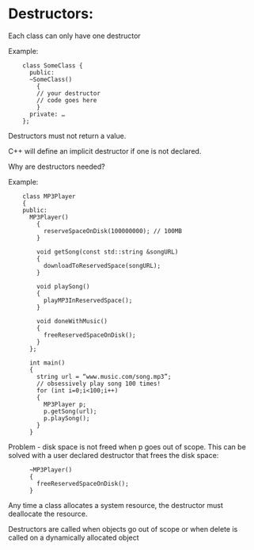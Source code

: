 # Destructors:

  Each class can only have one destructor

  Example:
```
    class SomeClass {
      public:
      ~SomeClass()
        {
        // your destructor
        // code goes here
        }
      private: …
    };
```
  Destructors must not return a value.

  C++ will define an implicit destructor if one is not declared.

  Why are destructors needed?

  Example:
```
    class MP3Player
    {
    public:
      MP3Player()
        {
          reserveSpaceOnDisk(100000000); // 100MB
        }

        void getSong(const std::string &songURL)
        {
          downloadToReservedSpace(songURL);
        }

        void playSong()
        {
          playMP3InReservedSpace();
        }

        void doneWithMusic()
        {
          freeReservedSpaceOnDisk();
        }
      };

      int main()
      {
        string url = “www.music.com/song.mp3”;
        // obsessively play song 100 times!
        for (int i=0;i<100;i++)
        {
          MP3Player p;
          p.getSong(url);
          p.playSong();
        }
      }
```

  Problem - disk space is not freed when p goes out of scope. This can be
  solved with a user declared destructor that frees the disk space:

```
      ~MP3Player()
      {
        freeReservedSpaceOnDisk();
      }
```
  Any time a class allocates a system resource, the destructor must deallocate
  the resource.

  Destructors are called when objects go out of scope or when delete is called
  on a dynamically allocated object
